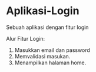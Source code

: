 # Aplikasi-Login
Sebuah aplikasi dengan fitur login

Alur Fitur Login:
1. Masukkan email dan password
2. Memvalidasi masukan.
3. Menampilkan halaman home.
